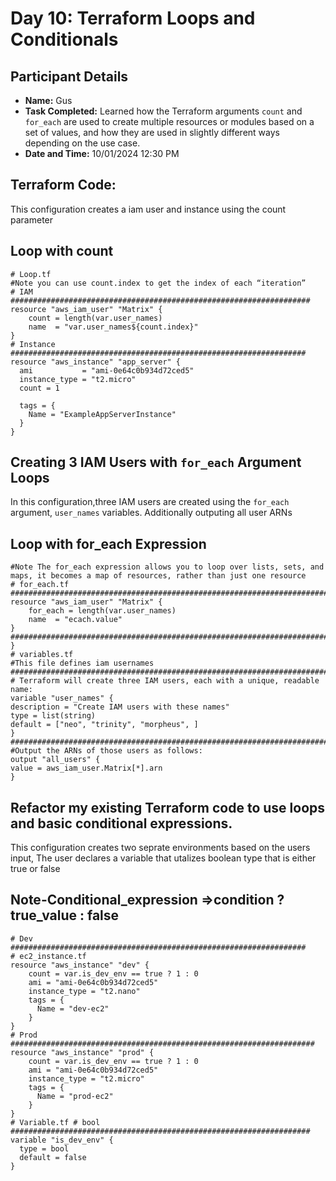 
# Day 10: Terraform Loops and Conditionals

## Participant Details

- **Name:** Gus
- **Task Completed:** Learned how the Terraform arguments `count` and `for_each` are used to create multiple resources or modules based on a set of values, and how they are used in slightly different ways depending on the use case.
- **Date and Time:** 10/01/2024 12:30 PM

## Terraform Code: 
This configuration creates a iam user and instance using the count parameter
## Loop with  count
```hcl
# Loop.tf
#Note you can use count.index to get the index of each “iteration”
# IAM 
###################################################################
resource "aws_iam_user" "Matrix" {
    count = length(var.user_names)
    name  = "var.user_names${count.index}"
}
# Instance 
##################################################################
resource "aws_instance" "app_server" {
  ami           = "ami-0e64c0b934d72ced5"
  instance_type = "t2.micro"
  count = 1

  tags = {
    Name = "ExampleAppServerInstance"
  }
}
```
## Creating 3 IAM Users with `for_each` Argument Loops
In this configuration,three IAM users are created using the `for_each` argument, `user_names` variables. Additionally outputing all user ARNs
## Loop with for_each Expression
```hcl
#Note The for_each expression allows you to loop over lists, sets, and maps, it becomes a map of resources, rather than just one resource
# for_each.tf
#################################################################################
resource "aws_iam_user" "Matrix" {
    for_each = length(var.user_names)
    name  = "ecach.value"
}
#################################################################################
}
# variables.tf
#This file defines iam usernames
#################################################################################
# Terraform will create three IAM users, each with a unique, readable name:
variable "user_names" {
description = "Create IAM users with these names"
type = list(string)
default = ["neo", "trinity", "morpheus", ]
}
#################################################################################
#Output the ARNs of those users as follows:
output "all_users" {
value = aws_iam_user.Matrix[*].arn
}
```
## Refactor my existing Terraform code to use loops and basic conditional expressions.
This configuration creates two seprate environments based on the users input, The user declares a variable that utalizes boolean type that is either true or false
## Note-Conditional_expression =>condition ? true_value : false
```hcl
# Dev
##################################################################
# ec2_instance.tf
resource "aws_instance" "dev" {
    count = var.is_dev_env == true ? 1 : 0
    ami = "ami-0e64c0b934d72ced5"
    instance_type = "t2.nano"
    tags = {
      Name = "dev-ec2"
    }
}
# Prod
####################################################################
resource "aws_instance" "prod" {
    count = var.is_dev_env == true ? 1 : 0
    ami = "ami-0e64c0b934d72ced5"
    instance_type = "t2.micro"
    tags = {
      Name = "prod-ec2"
    }
}
# Variable.tf # bool
###################################################################
variable "is_dev_env" {
  type = bool
  default = false
}
```
